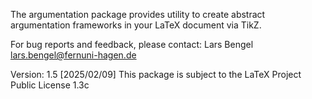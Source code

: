The argumentation package provides utility to create abstract argumentation frameworks in your LaTeX document via TikZ.


For bug reports and feedback, please contact:
Lars Bengel <lars.bengel@fernuni-hagen.de>

Version: 1.5 [2025/02/09]
This package is subject to the LaTeX Project Public License 1.3c